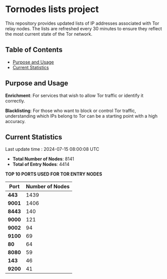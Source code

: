 # Tornodes lists project

This repository provides updated lists of IP addresses associated with Tor relay nodes. The lists are refreshed every 30 minutes to ensure they reflect the most current state of the Tor network.

## Table of Contents

- [Purpose and Usage](#purpose-and-usage)
- [Current Statistics](#current-statistics)


## Purpose and Usage

**Enrichment**: For services that wish to allow Tor traffic or identify it correctly.

**Blacklisting**: For those who want to block or control Tor traffic, understanding which IPs belong to Tor can be a starting point with a high accuracy.

## Current Statistics

Last update time : 2024-07-15 08:00:08 UTC

- **Total Number of Nodes**: 8141
- **Total of Entry Nodes**: 4414

**TOP 10 PORTS USED FOR TOR ENTRY NODES**

| **Port** | **Number of Nodes** |
|------|-----------------|
| **443**   | 1439  |
| **9001**   | 1406  |
| **8443**   | 140  |
| **9000**   | 121  |
| **9002**   | 94  |
| **9100**   | 69  |
| **80**   | 64  |
| **8080**   | 59  |
| **143**   | 46  |
| **9200**   | 41  |

